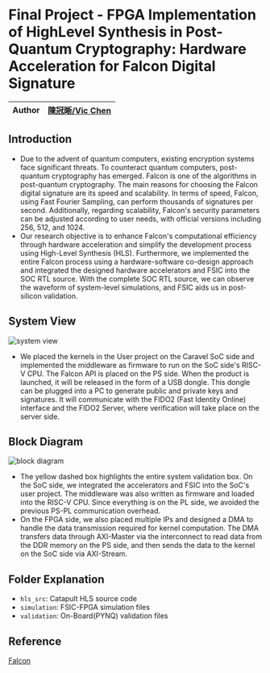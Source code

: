 # Final Project - FPGA Implementation of HighLevel Synthesis in Post-Quantum Cryptography: Hardware Acceleration for Falcon Digital Signature

| Author | [陳冠晰/Vic Chen](https://github.com/vic9112)|
| ------ | ------------------------------------- |

## Introduction
- Due to the advent of quantum computers, existing encryption systems face significant threats. To counteract quantum computers, post-quantum cryptography has emerged. Falcon is one of the algorithms in post-quantum cryptography. The main reasons for choosing the Falcon digital signature are its speed and scalability. In terms of speed, Falcon, using Fast Fourier Sampling, can perform thousands of signatures per second. Additionally, regarding scalability, Falcon's security parameters can be adjusted according to user needs, with official versions including 256, 512, and 1024.
- Our research objective is to enhance Falcon's computational efficiency through hardware acceleration and simplify the development process using High-Level Synthesis (HLS). Furthermore, we implemented the entire Falcon process using a hardware-software co-design approach and integrated the designed hardware accelerators and FSIC into the SOC RTL source. With the complete SOC RTL source, we can observe the waveform of system-level simulations, and FSIC aids us in post-silicon validation.

## System View
![system view](https://github.com/vic9112/Advance_SOC/assets/137171415/45253d01-815f-454a-9963-184ee0b0d9c4)
- We placed the kernels in the User project on the Caravel SoC side and implemented the middleware as firmware to run on the SoC side's RISC-V CPU. The Falcon API is placed on the PS side. When the product is launched, it will be released in the form of a USB dongle. This dongle can be plugged into a PC to generate public and private keys and signatures. It will communicate with the FIDO2 (Fast Identity Online) interface and the FIDO2 Server, where verification will take place on the server side.

## Block Diagram
![block diagram](https://github.com/vic9112/Advance_SOC/assets/137171415/b3c1903c-c585-4bd2-b556-8c25c8e20afd)
- The yellow dashed box highlights the entire system validation box. On the SoC side, we integrated the accelerators and FSIC into the SoC's user project. The middleware was also written as firmware and loaded into the RISC-V CPU. Since everything is on the PL side, we avoided the previous PS-PL communication overhead.
- On the FPGA side, we also placed multiple IPs and designed a DMA to handle the data transmission required for kernel computation. The DMA transfers data through AXI-Master via the interconnect to read data from the DDR memory on the PS side, and then sends the data to the kernel on the SoC side via AXI-Stream.

## Folder Explanation

- `hls_src`: Catapult HLS source code
- `simulation`: FSIC-FPGA simulation files
- `validation`: On-Board(PYNQ) validation files

## Reference
[Falcon](https://falcon-sign.info/)
